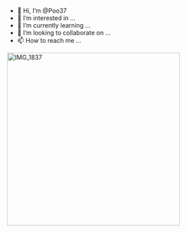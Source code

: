 - 👋 Hi, I’m @Poo37
- 👀 I’m interested in ...
- 🌱 I’m currently learning ...
- 💞️ I’m looking to collaborate on ...
- 📫 How to reach me ...

<!---
Poo37/Poo37 is a ✨ special ✨ repository because its `README.md` (this file) appears on your GitHub profile.
You can click the Preview link to take a look at your changes.
--->
<img width="400" alt="IMG_1837" src="https://github.com/Poo37/Poo37/assets/141216850/b997ab96-dde9-4eb2-bbf3-2ed0cc811821">
